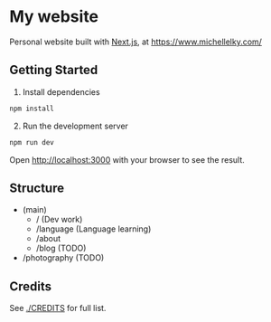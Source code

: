 # My website

Personal website built with [Next.js](https://nextjs.org/), at https://www.michellelky.com/

## Getting Started

1. Install dependencies

```bash
npm install
```

2. Run the development server

```bash
npm run dev
```

Open [http://localhost:3000](http://localhost:3000) with your browser to see the result.

## Structure

- (main)
  - / (Dev work)
  - /language (Language learning)
  - /about
  - /blog (TODO)
- /photography (TODO)

## Credits

See [./CREDITS](./CREDITS.md) for full list.
